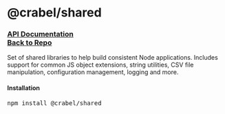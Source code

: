 <h1>@crabel/shared</h1>

<h3>
    <a href="https://git2.hq.crabel.com/pages/node-common/shared">API Documentation</a><br>
    <a href="https://git2.hq.crabel.com/node-common/shared">Back to Repo</a>
</h3>
<p>
    Set of shared libraries to help build consistent Node applications. Includes support 
    for common JS object extensions, string utilities, CSV file manipulation, 
    configuration management, logging and more.
</p>

<h4>Installation</h4>
<pre>
npm install @crabel/shared
</pre>